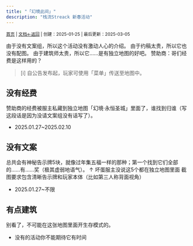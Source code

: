 ```yaml
---
title: "「幻境此间」"
description: "栈流Streack 新春活动"
---
```

<small id="old_menu"><a href="/Streack/">首页</a> | <a href="/Streack/doc/">文档</a></small><small><a href="../../">←返回</a> |
 创建：2025-01-25 | 最后更新：2025-03-05</small><br>

由于没有文案组，所以这个活动没有激动人心的介绍。
由于约稿太贵，所以它也没有配图。
由于建筑师太贵，所以它……是有独立地图的好吧。
赞助商：哥们经费是这样用的？

> [i] 自公告发布起，玩家可使用「菜单」传送至地图中。

## 没有经费
赞助商的经费被服主私藏到独立地图「幻境·永恒圣城」里面了，谁找到归谁（写这段话是因为没请文案组没有话写了）。
* 2025.01.27~2025.02.10

## 没有文案
总共会有神秘告示牌5块，就像过年集五福一样的那种；第一个找到它们全部的……有……奖（极其虚弱地语气）。
↑ 坏蛋服主没说这5个都在独立地图里面
截图要求包含清晰告示牌和玩家本体（比如第三人称背面视角）
* 2025.01.27~不限

## 有点建筑
别看了，不可能在这张地图里面开生存模式的。
* 没有的活动你不能期待它有时间

<script src="https://rs.kdxiaoyi.top/res/scripts/js/sober@1.0.6.min.js"></script><script src="https://kdxiaoyi.top/Streack/_page/js/pmd.js"></script><script src="https://rs.kdxiaoyi.top/res/scripts/js/pmd-reRender.min.js"></script>